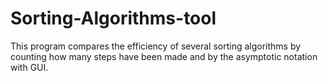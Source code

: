 # Sorting-Algorithms-tool
This program compares the efficiency of several sorting algorithms by counting how many steps have been made and by the asymptotic notation with GUI.
